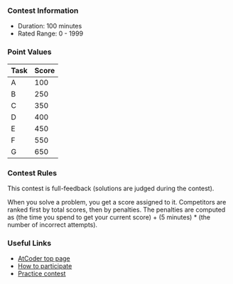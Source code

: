 
<div>

<span>

<span>

### **Contest Information**

<ul>

<li>
Duration: 100 minutes
</li>

<li>
Rated Range: 0 - 
<span>
1999
</span>

</li>

</ul>

### **Point Values**

<div>

<div>

<table>

<thead>

<tr>

<th>
Task
</th>

<th>
Score
</th>

</tr>

</thead>

<tbody>

<tr>

<td>
A
</td>

<td>
100
</td>

</tr>

<tr>

<td>
B
</td>

<td>
250
</td>

</tr>

<tr>

<td>
C
</td>

<td>
350
</td>

</tr>

<tr>

<td>
D
</td>

<td>
400
</td>

</tr>

<tr>

<td>
E
</td>

<td>
450
</td>

</tr>

<tr>

<td>
F
</td>

<td>
550
</td>

</tr>

<tr>

<td>
G
</td>

<td>
650
</td>

</tr>

</tbody>

</table>

</div>

</div>

### **Contest Rules**
This contest is full-feedback (solutions are judged during the contest).
        

When you solve a problem, you get a score assigned to it. Competitors are
        ranked first by total scores, then by penalties. The penalties are computed
        as (the time you spend to get your current score) + (5 minutes) * (the
        number of incorrect attempts).
        


### **Useful Links**

<ul>

<li>
<a href="https://atcoder.jp/">AtCoder top page</a>
</li>

<li>
<a href="https://atcoder.jp/post/2">How to participate</a>
</li>

<li>
<a href="https://atcoder.jp/contests/practice">Practice contest</a>
</li>

</ul>

</span>

</span>

</div>

